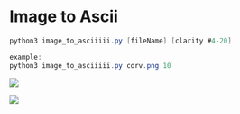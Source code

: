 # Image to Ascii

```java
python3 image_to_asciiiii.py [fileName] [clarity #4-20]

example:
python3 image_to_asciiiii.py corv.png 10
```

![](https://github.com/lambopancake/toAsciiiii/blob/main/corv.png)

![](https://github.com/lambopancake/toAsciiiii/blob/main/corv_ascii.png)
